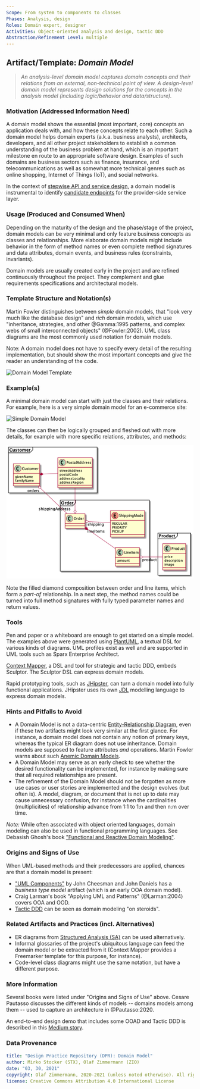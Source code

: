 ```yaml
---
Scope: From system to components to classes
Phases: Analysis, design 
Roles: Domain expert, designer 
Activities: Object-oriented analysis and design, tactic DDD 
Abstraction/Refinement Level: multiple 
---
```



Artifact/Template: *Domain Model*
---------------------------------

> *An analysis-level domain model captures domain concepts and their relations from an external, non-technical point of view. A design-level domain model represents design solutions for the concepts in the analysis model (including logic/behavior and data/structure).*

### Motivation (Addressed Information Need) 
A domain model shows the essential (most important, core) concepts an application deals with, and how these concepts relate to each other. Such a domain model helps domain experts (a.k.a. business analysts), architects, developers, and all other project stakeholders to establish a common understanding of the business problem at hand, which is an important milestone en route to an appropriate software design. Examples of such domains are business sectors such as finance, insurance, and telecommunications as well as somewhat more technical genres such as online shopping, Internet of Things (IoT), and social networks.

In the context of [stepwise API and service design](../activities/SDPR-StepwiseServiceDesign.md), a domain model is instrumental to identify [candidate endpoints](SDPR-CandidateEndpointList.md) for the provider-side service layer. 


### Usage (Produced and Consumed When)
Depending on the maturity of the design and the phase/stage of the project, domain models can be very minimal and only feature business concepts as classes and relationships. More elaborate domain models might include behavior in the form of method names or even complete method signatures and data attributes, domain events, and business rules (constraints, invariants).

<!-- TODO mention [Tactic DDD](../activities/DPR-TacticDDD.md) already here? -->

Domain models are usually created early in the project and are refined continuously throughout the project. They complement and glue requirements specifications and architectural models.

<!-- TODO say some more about consuming activities, depending on level OOA vs. OOD (high/low level): data(base) modeling (consistency; cardinalities, directions or relations!), API design, security design/architecture (SPI classification, threats); "content release IPR form" (?) -->

### Template Structure and Notation(s)
Martin Fowler distinguishes between *simple* domain models, that "look very much like the database design" and *rich* domain models, which use "inheritance, strategies, and other @Gamma:1995 patterns, and complex webs of small interconnected objects" (@Fowler:2002). UML class diagrams are the most commonly used notation for domain models. 

Note: A domain model does not have to specify every detail of the resulting implementation, but should show the most important concepts and give the reader an understanding of the code. 

<!-- Source: STX, see Domain-Model-Template.puml -->
![Domain Model Template](/artifact-templates/images/Domain-Model-Template.png)


### Example(s)
A minimal domain model can start with just the classes and their relations. For example, here is a very simple domain model for an e-commerce site:

![Simple Domain Model](/artifact-templates//images/Domain-Model-Simple.png)

The classes can then be logically grouped and fleshed out with more details, for example with more specific relations, attributes, and methods: 

![Elaborate Domain Model](/artifact-templates//images/Domain-Model-Elaborate.png)

Note the filled diamond composition between order and line items, which form a *part-of* relationship. In a next step, the method names could be turned into full method signatures with fully typed parameter names and return values.

### Tools
Pen and paper or a whiteboard are enough to get started on a simple model. The examples above were generated using [PlantUML](https://plantuml.com/class-diagram), a textual DSL for various kinds of diagrams. UML profiles exist as well and are supported in UML tools such as Sparx Enterprise Architect.

[Context Mapper](https://contextmapper.org/docs/tactic-ddd/), a DSL and tool for strategic and tactic DDD, embeds Sculptor. The Sculptor DSL can express domain models. 

Rapid prototyping tools, such as [JHipster](https://www.jhipster.tech/), can turn a domain model into fully functional applications. JHipster uses its own [JDL](https://www.jhipster.tech/jdl/) modelling language to express domain models.

### Hints and Pitfalls to Avoid

* A Domain Model is not a data-centric [Entity-Relationship Diagram](https://www.lucidchart.com/pages/er-diagrams), even if these two artifacts might look very similar at the first glance. For instance, a domain model does not contain any notion of primary keys, whereas the typical ER diagram does not use inheritance. Domain models are supposed to feature attributes *and* operations. Martin Fowler warns about such [Anemic Domain Models](https://www.martinfowler.com/bliki/AnemicDomainModel.html).
* A Domain Model may serve as an early check to see whether the desired functionality can be implemented, for instance by making sure that all required relationships are present.
* The refinement of the Domain Model should not be forgotten as more use cases or user stories are implemented and the design evolves (but often is). A model, diagram, or document that is not up to date may cause unnecessary confusion, for instance when the cardinalities (multiplicities) of relationship advance from 1:1 to 1:n and then n:m over time.

*Note:* While often associated with object oriented languages, domain modeling can also be used in functional programming languages. See Debasish Ghosh's book ["Functional and Reactive Domain Modeling"](https://www.manning.com/books/functional-and-reactive-domain-modeling).

### Origins and Signs of Use
When UML-based methods and their predecessors are applied, chances are that a domain model is present:

* ["UML Components"](https://www.pearson.com/us/higher-education/program/Cheesman-UML-Components-A-Simple-Process-for-Specifying-Component-Based-Software/PGM319361.html) by John Cheesman and John Daniels has a *business type model* artifact (which is an early OOA domain model).
* Craig Larman's book "Applying UML and Patterns" (@Larman:2004) covers OOA and OOD. 
* [Tactic DDD](../activities/DPR-TacticDDD.md) can be seen as domain modeling "on steroids".


### Related Artifacts and Practices (incl. Alternatives)

* ER diagrams from [Structured Analysis (SA)](https://en.wikipedia.org/wiki/Structured_analysis) can be used alternatively.
* Informal glossaries of the project's ubiquitous language can feed the domain model or be extracted from it (Context Mapper provides a Freemarker template for this purpose, for instance).
* Code-level class diagrams might use the same notation, but have a different purpose. 


### More Information

Several books were listed under "Origins and Signs of Use" above. Cesare Pautasso discusses the different kinds of models -- domains models among them -- used to capture an architecture in @Pautasso:2020. 

An end-to-end design demo that includes some OOAD and Tactic DDD is described in this [Medium story](https://medium.com/olzzio/domain-driven-service-design-with-context-mapper-and-mdsl-d5a0fc6091c2).


### Data Provenance 

```yaml
title: "Design Practice Repository (DPR): Domain Model"
author: Mirko Stocker (STX), Olaf Zimmermann (ZIO)
date: "03, 30, 2021"
copyright: Olaf Zimmermann, 2020-2021 (unless noted otherwise). All rights reserved.
license: Creative Commons Attribution 4.0 International License
```
